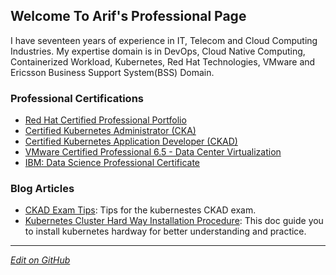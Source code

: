 ## Welcome To Arif's Professional Page

I have seventeen years of experience in IT, Telecom and Cloud Computing Industries. My expertise domain is in DevOps, Cloud Native Computing, Containerized Workload, Kubernetes, Red Hat Technologies, VMware and Ericsson Business Support System(BSS) Domain. 


### Professional Certifications

- [Red Hat Certified Professional Portfolio](https://www.redhat.com/rhtapps/certification/verify/?certId=180-088-585)
- [Certified Kubernetes Administrator (CKA)](https://www.credly.com/badges/ba4b9823-3858-47af-90c6-58ef604d9786)
- [Certified Kubernetes Application Developer (CKAD)](https://www.credly.com/badges/ba4b9823-3858-47af-90c6-58ef604d9786)
- [VMware Certified Professional 6.5 - Data Center Virtualization](https://www.credly.com/badges/3b6f4641-8105-400d-a6bb-23bc2e81c520)
- [IBM: Data Science Professional Certificate](https://www.credly.com/badges/b12ea6dc-69ce-4829-a429-65806c5b19c9)


### Blog Articles

- [CKAD Exam Tips](https://arifhossen.me/kubernetes-ckad-exam-tips/): Tips for the kubernestes CKAD exam.
- [Kubernetes Cluster Hard Way Installation Procedure](https://github.com/arif332/KBs.Pub/blob/master/kubernetes/kubernetes_install_hard_way/kubernetes_install_hard_way.md): This doc guide you to install kubernetes hardway for better understanding and practice. 


---

_[Edit on GitHub](https://github.com/arif332/arif332.github.io)_
